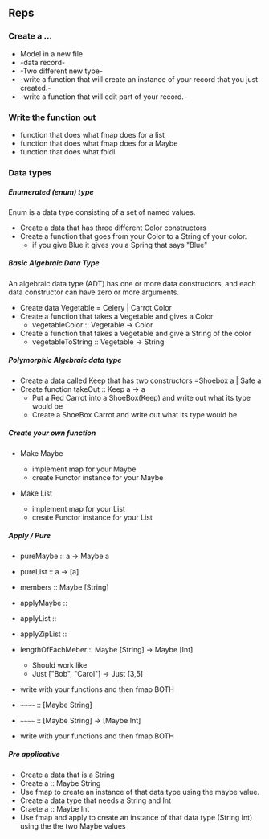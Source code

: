 ## Reps

### Create a ...
* Model in a new file
* -data record-
* -Two different new type-
* -write a function that will create an instance of your record that you just created.-
* -write a function that will edit part of your record.-

### Write the function out
* function that does what fmap does for a list
* function that does what fmap does for a Maybe
* function that does what foldl

### Data types
##### Enumerated (enum) type
Enum is a data type consisting of a set of named values.
* Create a data that has three different Color constructors
* Create a function that goes from your Color to a String of your color.
  * if you give Blue it gives you a Spring that says "Blue"

##### Basic Algebraic Data Type
An algebraic data type (ADT) has one or more data constructors,
and each data constructor can have zero or more arguments.
* Create data Vegetable = Celery | Carrot Color
* Create a function that takes a Vegetable and gives a Color
	* vegetableColor :: Vegetable -> Color
* Create a function that takes a Vegetable and give a String of the color
	* vegetableToString :: Vegetable -> String

##### Polymorphic Algebraic data type
  * Create a data called Keep that has two constructors =Shoebox a | Safe a
  * Create function takeOut :: Keep a -> a
	* Put a Red Carrot into a ShoeBox(Keep) and write out what its type would be
	* Create a ShoeBox Carrot and write out what its type would be

##### Create your own function
* Make Maybe
	* implement map for your Maybe
  * create Functor instance for your Maybe

* Make List
	* implement map for your List
  * create Functor instance for your List

##### Apply / Pure
* pureMaybe :: a -> Maybe a

* pureList :: a -> [a]

* members :: Maybe [String]

* applyMaybe ::

* applyList ::

* applyZipList ::

* lengthOfEachMeber :: Maybe [String] -> Maybe [Int]
  * Should work like
  * Just ["Bob", "Carol"] -> Just [3,5]
* write with your functions and then fmap BOTH

* `~~~~` :: [Maybe String]

* `~~~~` :: [Maybe String] -> [Maybe Int]
* write with your functions and then fmap BOTH

##### Pre applicative

* Create a data that is a String
* Create a :: Maybe String
* Use fmap to create an instance of that data type using the maybe value.
* Create a data type that needs a String and Int
* Craete a :: Maybe Int
* Use fmap and apply to create an instance of that data type (String Int) using the the two Maybe values


